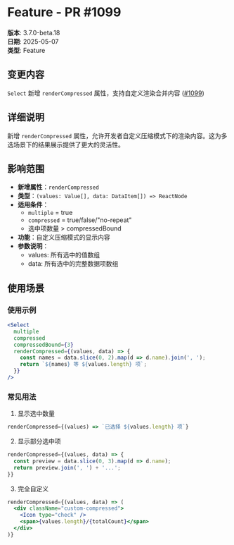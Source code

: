 # Feature - PR #1099

**版本**: 3.7.0-beta.18  
**日期**: 2025-05-07  
**类型**: Feature  

## 变更内容

`Select` 新增 `renderCompressed` 属性，支持自定义渲染合并内容 ([#1099](https://github.com/sheinsight/shineout-next/pull/1099))

## 详细说明

新增 `renderCompressed` 属性，允许开发者自定义压缩模式下的渲染内容。这为多选场景下的结果展示提供了更大的灵活性。

## 影响范围

- **新增属性**：`renderCompressed`
- **类型**：`(values: Value[], data: DataItem[]) => ReactNode`
- **适用条件**：
  - `multiple` = true
  - `compressed` = true/false/"no-repeat"
  - 选中项数量 > compressedBound
- **功能**：自定义压缩模式的显示内容
- **参数说明**：
  - values: 所有选中的值数组
  - data: 所有选中的完整数据项数组
## 使用场景

### 使用示例
```jsx
<Select
  multiple
  compressed
  compressedBound={3}
  renderCompressed={(values, data) => {
    const names = data.slice(0, 2).map(d => d.name).join(', ');
    return `${names} 等 ${values.length} 项`;
  }}
/>
```

### 常见用法
1. 显示选中数量
```jsx
renderCompressed={(values) => `已选择 ${values.length} 项`}
```

2. 显示部分选中项
```jsx
renderCompressed={(values, data) => {
  const preview = data.slice(0, 3).map(d => d.name);
  return preview.join(', ') + '...';
}}
```

3. 完全自定义
```jsx
renderCompressed={(values, data) => (
  <div className="custom-compressed">
    <Icon type="check" />
    <span>{values.length}/{totalCount}</span>
  </div>
)}
```